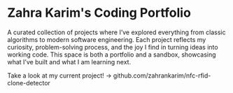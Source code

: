 # Zahra Karim's Coding Portfolio
A curated collection of projects where I’ve explored everything from classic algorithms to modern software engineering. Each project reflects my curiosity, problem-solving process, and the joy I find in turning ideas into working code. This space is both a portfolio and a sandbox, showcasing what I’ve built and what I am learning next.

Take a look at my current project! -> github.com/zahrankarim/nfc-rfid-clone-detector
